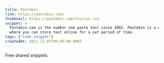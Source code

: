 ```yaml
---
title: Pastebin
link: https://pastebin.com/
thumbnail: https://pastebin.com/favicon.ico
snippet: >-
  Pastebin.com is the number one paste tool since 2002. Pastebin is a website
  where you can store text online for a set period of time.
tags: ["code-snippet"]
createdAt: 2022-12-07T00:00:00.000Z
---
```

Free shared snippets